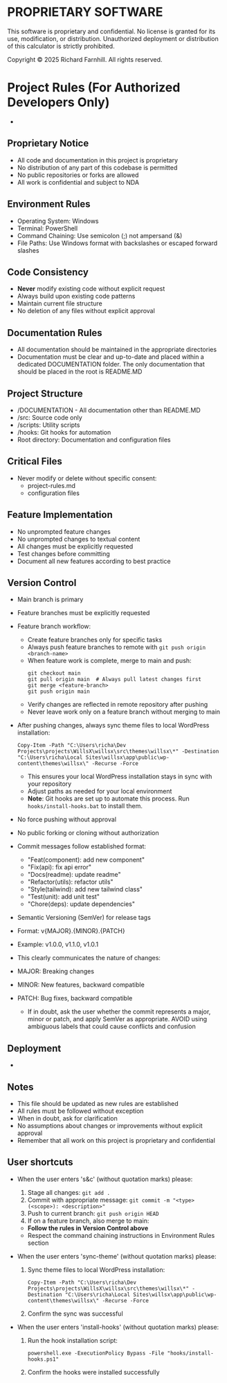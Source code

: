 # PROPRIETARY SOFTWARE
This software is proprietary and confidential. No license is granted for its use, modification, or distribution.
Unauthorized deployment or distribution of this calculator is strictly prohibited.

Copyright © 2025 Richard Farnhill. All rights reserved.

# Project Rules (For Authorized Developers Only)
- 

## Proprietary Notice
- All code and documentation in this project is proprietary
- No distribution of any part of this codebase is permitted
- No public repositories or forks are allowed
- All work is confidential and subject to NDA

## Environment Rules
- Operating System: Windows
- Terminal: PowerShell
- Command Chaining: Use semicolon (;) not ampersand (&)
- File Paths: Use Windows format with backslashes or escaped forward slashes

## Code Consistency
- **Never** modify existing code without explicit request
- Always build upon existing code patterns
- Maintain current file structure
- No deletion of any files without explicit approval

## Documentation Rules
- All documentation should be maintained in the appropriate directories
- Documentation must be clear and up-to-date and placed within a dedicated DOCUMENTATION folder. The only documentation that should be placed in the root is README.MD

## Project Structure
- /DOCUMENTATION - All documentation other than README.MD
- /src: Source code only
- /scripts: Utility scripts 
- /hooks: Git hooks for automation
- Root directory: Documentation and configuration files

## Critical Files
- Never modify or delete without specific consent:
  - project-rules.md
  - configuration files

## Feature Implementation
- No unprompted feature changes
- No unprompted changes to textual content
- All changes must be explicitly requested
- Test changes before committing
- Document all new features according to best practice

## Version Control
- Main branch is primary
- Feature branches must be explicitly requested
- Feature branch workflow:
  - Create feature branches only for specific tasks
  - Always push feature branches to remote with `git push origin <branch-name>`
  - When feature work is complete, merge to main and push:
    ```
    git checkout main
    git pull origin main  # Always pull latest changes first
    git merge <feature-branch>
    git push origin main
    ```
  - Verify changes are reflected in remote repository after pushing
  - Never leave work only on a feature branch without merging to main
- After pushing changes, always sync theme files to local WordPress installation:
  ```
  Copy-Item -Path "C:\Users\richa\Dev Projects\projects\WillsX\willsx\src\themes\willsx\*" -Destination "C:\Users\richa\Local Sites\willsx\app\public\wp-content\themes\willsx\" -Recurse -Force
  ```
  - This ensures your local WordPress installation stays in sync with your repository
  - Adjust paths as needed for your local environment
  - **Note**: Git hooks are set up to automate this process. Run `hooks/install-hooks.bat` to install them.
- No force pushing without approval
- No public forking or cloning without authorization

- Commit messages follow established format:
  - "Feat(component): add new component"
  - "Fix(api): fix api error"
  - "Docs(readme): update readme"
  - "Refactor(utils): refactor utils"
  - "Style(tailwind): add new tailwind class"
  - "Test(unit): add unit test"
  - "Chore(deps): update dependencies"

- Semantic Versioning (SemVer) for release tags 
 - Format: v{MAJOR}.{MINOR}.{PATCH}
 - Example: v1.0.0, v1.1.0, v1.0.1
 - This clearly communicates the nature of changes:
 - MAJOR: Breaking changes
 - MINOR: New features, backward compatible
 - PATCH: Bug fixes, backward compatible
   - If in doubt, ask the user whether the commit represents a major, minor or patch, and apply SemVer as appropriate.  AVOID using ambiguous labels that could cause conflicts and confusion

## Deployment
- 

## Notes
- This file should be updated as new rules are established
- All rules must be followed without exception
- When in doubt, ask for clarification
- No assumptions about changes or improvements without explicit approval
- Remember that all work on this project is proprietary and confidential 

## User shortcuts
- When the user enters 's&c' (without quotation marks) please:
  1. Stage all changes: `git add .`
  2. Commit with appropriate message: `git commit -m "<type>(<scope>): <description>"`
  3. Push to current branch: `git push origin HEAD`
  4. If on a feature branch, also merge to main:
     
  - **Follow the rules in Version Control above**
  - Respect the command chaining instructions in Environment Rules section

- When the user enters 'sync-theme' (without quotation marks) please:
  1. Sync theme files to local WordPress installation:
     ```
     Copy-Item -Path "C:\Users\richa\Dev Projects\projects\WillsX\willsx\src\themes\willsx\*" -Destination "C:\Users\richa\Local Sites\willsx\app\public\wp-content\themes\willsx\" -Recurse -Force
     ```
  2. Confirm the sync was successful

- When the user enters 'install-hooks' (without quotation marks) please:
  1. Run the hook installation script:
     ```
     powershell.exe -ExecutionPolicy Bypass -File "hooks/install-hooks.ps1"
     ```
  2. Confirm the hooks were installed successfully